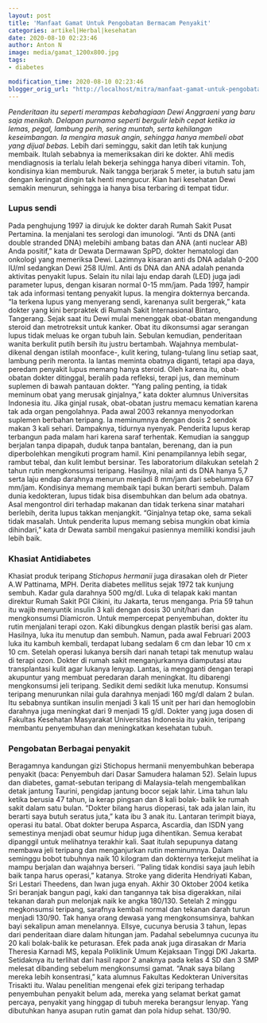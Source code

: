 ```yaml
---
layout: post
title: 'Manfaat Gamat Untuk Pengobatan Bermacam Penyakit'
categories: artikel|Herbal|kesehatan
date: 2020-08-10 02:23:46
author: Anton N
image: media/gamat_1200x800.jpg
tags:
- diabetes

modification_time: 2020-08-10 02:23:46
blogger_orig_url: "http://localhost/mitra/manfaat-gamat-untuk-pengobatan.html"
---
```


_Penderitaan itu seperti merampas kebahagiaan Dewi Anggraeni yang baru saja
menikah. Delapan purnama seperti bergulir lebih cepat ketika ia lemas, pegal,
lambung perih, sering muntah, serta kehilangan keseimbangan. Ia mengira masuk
angin, sehingga hanya membeli obat yang dijual bebas._ Lebih dari seminggu,
sakit dan letih tak kunjung membaik. Itulah sebabnya ia memeriksakan diri ke
dokter. Ahli medis mendiagnosis ia terlalu lelah bekerja sehingga hanya diberi
vitamin. Toh, kondisinya kian memburuk. Naik tangga berjarak 5 meter, ia butuh
satu jam dengan keringat dingin tak henti mengucur. Kian hari kesehatan Dewi
semakin menurun, sehingga ia hanya bisa terbaring di tempat tidur.

### Lupus sendi

Pada penghujung 1997 ia dirujuk ke dokter darah Rumah Sakit Pusat Pertamina.
Ia menjalani tes serologi dan imunologi. “Anti ds DNA (anti double stranded
DNA) melebihi ambang batas dan ANA (anti nuclear AB) Anda positif,” kata dr
Dewata Dermawan SpPD, dokter hematologi dan onkologi yang memeriksa Dewi.
Lazimnya kisaran anti ds DNA adalah 0-200 IU/ml sedangkan Dewi 258 IU/ml. Anti
ds DNA dan ANA adalah penanda aktivitas penyakit lupus. Selain itu nilai laju
endap darah (LED) juga jadi parameter lupus, dengan kisaran normal 0-15
mm/jam. Pada 1997, hampir tak ada informasi tentang penyakit lupus. Ia mengira
dokternya bercanda. “Ia terkena lupus yang menyerang sendi, karenanya sulit
bergerak,” kata dokter yang kini berpraktek di Rumah Sakit Internasional
Bintaro, Tangerang. Sejak saat itu Dewi mulai menenggak obat-obatan mengandung
steroid dan metrotreksit untuk kanker. Obat itu dikonsumsi agar serangan lupus
tidak meluas ke organ tubuh lain. Sebulan kemudian, penderitaan wanita
berkulit putih bersih itu justru bertambah. Wajahnya membulat-dikenal dengan
istilah moonface-, kulit kering, tulang-tulang linu setiap saat, lambung perih
meronta. Ia lantas meminta obatnya diganti, tetapi apa daya, peredam penyakit
lupus memang hanya steroid. Oleh karena itu, obat-obatan dokter ditinggal,
beralih pada refleksi, terapi jus, dan meminum suplemen di bawah pantauan
dokter. “Yang paling penting, ia tidak meminum obat yang merusak ginjalnya,”
kata dokter alumnus Universitas Indonesia itu. Jika ginjal rusak, obat-obatan
justru memacu kematian karena tak ada organ pengolahnya. Pada awal 2003
rekannya menyodorkan suplemen berbahan teripang. Ia meminumnya dengan dosis 2
sendok makan 3 kali sehari. Dampaknya, tidurnya nyenyak. Penderita lupus kerap
terbangun pada malam hari karena saraf terhentak. Kemudian ia sanggup berjalan
tanpa dipapah, duduk tanpa bantalan, berenang, dan ia pun diperbolehkan
mengikuti program hamil. Kini penampilannya lebih segar, rambut tebal, dan
kulit lembut bersinar. Tes laboratorium dilakukan setelah 2 tahun rutin
mengkonsumsi teripang. Hasilnya, nilai anti ds DNA hanya 5,7 serta laju endap
darahnya menurun menjadi 8 mm/jam dari sebelumnya 67 mm/jam. Kondisinya memang
membaik tapi bukan berarti sembuh. Dalam dunia kedokteran, lupus tidak bisa
disembuhkan dan belum ada obatnya. Asal mengontrol diri terhadap makanan dan
tidak terkena sinar matahari berlebih, derita lupus takkan menjangkit.
“Ginjalnya tetap oke, sama sekali tidak masalah. Untuk penderita lupus memang
sebisa mungkin obat kimia dihindari,” kata dr Dewata sambil mengakui pasiennya
memiliki kondisi jauh lebih baik.

### Khasiat Antidiabetes

Khasiat produk teripang _Stichopus hermanii_ juga dirasakan oleh dr Pieter A.W
Pattinama, MPH. Derita diabetes mellitus sejak 1972 tak kunjung sembuh. Kadar
gula darahnya 500 mg/dl. Luka di telapak kaki mantan direktur Rumah Sakit PGI
Cikini, itu Jakarta, terus menganga. Pria 59 tahun itu wajib menyuntik insulin
3 kali dengan dosis 30 unit/hari dan mengkonsumsi Diamicron. Untuk mempercepat
penyembuhan, dokter itu rutin menjalani terapi ozon. Kaki dibungkus dengan
plastik berisi gas alam. Hasilnya, luka itu menutup dan sembuh. Namun, pada
awal Februari 2003 luka itu kambuh kembali, terdapat lubang sedalam 6 cm dan
lebar 10 cm x 10 cm. Setelah operasi lukanya bersih dari nanah tetapi tak
menutup walau di terapi ozon. Dokter di rumah sakit menganjurkannya diamputasi
atau transplantasi kulit agar lukanya lenyap. Lantas, ia mengganti dengan
terapi akupuntur yang membuat peredaran darah meningkat. Itu dibarengi
mengkonsumsi jeli teripang. Sedikit demi sedikit luka menutup. Konsumsi
teripang menurunkan nilai gula darahnya menjadi 160 mg/dl dalam 2 bulan. Itu
sebabnya suntikan insulin menjadi 3 kali 15 unit per hari dan hemoglobin
darahnya juga meningkat dari 9 menjadi 15 g/dl. Dokter yang juga dosen di
Fakultas Kesehatan Masyarakat Universitas Indonesia itu yakin, teripang
membantu penyembuhan dan meningkatkan kesehatan tubuh.

### Pengobatan Berbagai penyakit

Beragamnya kandungan gizi Stichopus hermanii menyembuhkan beberapa penyakit
(baca: Penyembuh dari Dasar Samudera halaman 52). Selain lupus dan diabetes,
gamat-sebutan teripang di Malaysia-telah mengembalikan detak jantung Taurini,
pengidap jantung bocor sejak lahir. Lima tahun lalu ketika berusia 47 tahun,
ia kerap pingsan dan 8 kali bolak- balik ke rumah sakit dalam satu bulan.
“Dokter bilang harus dioperasi, tak ada jalan lain, itu berarti saya butuh
seratus juta,” kata ibu 3 anak itu. Lantaran terimpit biaya, operasi itu
batal. Obat dokter berupa Asparca, Ascardia, dan ISDN yang semestinya menjadi
obat seumur hidup juga dihentikan. Semua kerabat dipanggil untuk melihatnya
terakhir kali. Saat itulah sepupunya datang membawa jeli teripang dan
menganjurkan rutin meminumnya. Dalam seminggu bobot tubuhnya naik 10 kilogram
dan dokternya terkejut melihat ia mampu berjalan dan wajahnya berseri.
’’Paling tidak kondisi saya jauh lebih baik tanpa harus operasi,” katanya.
Stroke yang diderita Hendriyati Kaban, Sri Lestari Theedens, dan Iwan juga
enyah. Akhir 30 Oktober 2004 ketika Sri beranjak bangun pagi, kaki dan
tangannya tak bisa digerakkan, nilai tekanan darah pun melonjak naik ke angka
180/130. Setelah 2 minggu megkonsumsi teripang, sarafnya kembali normal dan
tekanan darah turun menjadi 130/90. Tak hanya orang dewasa yang
mengkonsumsinya, bahkan bayi sekalipun aman menelannya. Ellsye, cucunya
berusia 3 tahun, lepas dari penderitaan diare dalam hitungan jam. Padahal
sebelumnya cucunya itu 20 kali bolak-balik ke peturasan. Efek pada anak juga
dirasakan dr Maria Theresia Karnadi MS, kepala Poliklinik Umum Kejaksaan
Tinggi DKI Jakarta. Setidaknya itu terlihat dari hasil rapor 2 anaknya pada
kelas 4 SD dan 3 SMP melesat dibanding sebelum mengkonsumsi gamat. “Anak saya
bilang mereka lebih konsentrasi,” kata alumnus Fakultas Kedokteran Universitas
Trisakti itu. Walau penelitian mengenai efek gizi teripang terhadap
penyembuhan penyakit belum ada, mereka yang selamat berkat gamat percaya,
penyakit yang hinggap di tubuh mereka berangsur lenyap. Yang dibutuhkan hanya
asupan rutin gamat dan pola hidup sehat. 130/90.



